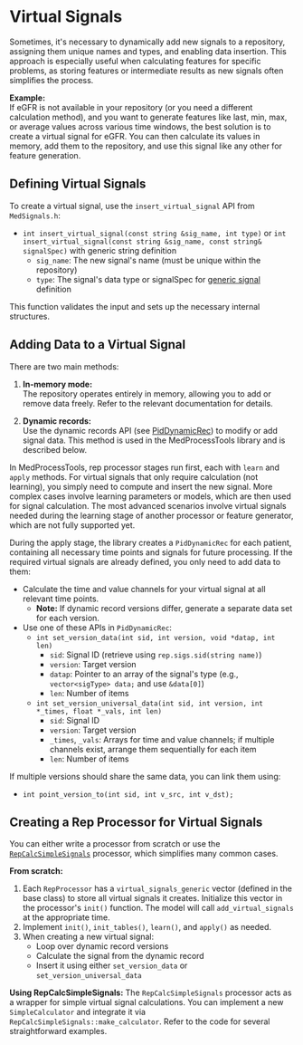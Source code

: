 # Virtual Signals

Sometimes, it's necessary to dynamically add new signals to a repository, assigning them unique names and types, and enabling data insertion. This approach is especially useful when calculating features for specific problems, as storing features or intermediate results as new signals often simplifies the process.

**Example:**  
If eGFR is not available in your repository (or you need a different calculation method), and you want to generate features like last, min, max, or average values across various time windows, the best solution is to create a virtual signal for eGFR. You can then calculate its values in memory, add them to the repository, and use this signal like any other for feature generation.

## Defining Virtual Signals

To create a virtual signal, use the `insert_virtual_signal` API from `MedSignals.h`:

- `int insert_virtual_signal(const string &sig_name, int type)` or `int insert_virtual_signal(const string &sig_name, const string& signalSpec)` with generic string definition
  - `sig_name`: The new signal's name (must be unique within the repository)
  - `type`: The signal's data type or signalSpec for [generic signal](../InfraMed%20Library%20page/Generic%20(Universal)%20Signal%20Vectors.md) definition

This function validates the input and sets up the necessary internal structures.

## Adding Data to a Virtual Signal

There are two main methods:

1. **In-memory mode:**  
   The repository operates entirely in memory, allowing you to add or remove data freely. Refer to the relevant documentation for details.

2. **Dynamic records:**  
   Use the dynamic records API (see [PidDynamicRec](../InfraMed%20Library%20page/PidDynamicRec.md)) to modify or add signal data. This method is used in the MedProcessTools library and is described below.

In MedProcessTools, rep processor stages run first, each with `learn` and `apply` methods. For virtual signals that only require calculation (not learning), you simply need to compute and insert the new signal. More complex cases involve learning parameters or models, which are then used for signal calculation. The most advanced scenarios involve virtual signals needed during the learning stage of another processor or feature generator, which are not fully supported yet.

During the apply stage, the library creates a `PidDynamicRec` for each patient, containing all necessary time points and signals for future processing. If the required virtual signals are already defined, you only need to add data to them:

- Calculate the time and value channels for your virtual signal at all relevant time points.
  - **Note:** If dynamic record versions differ, generate a separate data set for each version.
- Use one of these APIs in `PidDynamicRec`:
  - `int set_version_data(int sid, int version, void *datap, int len)`
    - `sid`: Signal ID (retrieve using `rep.sigs.sid(string name)`)
    - `version`: Target version
    - `datap`: Pointer to an array of the signal's type (e.g., `vector<sigType> data;` and use `&data[0]`)
    - `len`: Number of items
  - `int set_version_universal_data(int sid, int version, int *_times, float *_vals, int len)`
    - `sid`: Signal ID
    - `version`: Target version
    - `_times`, `_vals`: Arrays for time and value channels; if multiple channels exist, arrange them sequentially for each item
    - `len`: Number of items

If multiple versions should share the same data, you can link them using:

- `int point_version_to(int sid, int v_src, int v_dst);`

## Creating a Rep Processor for Virtual Signals

You can either write a processor from scratch or use the [`RepCalcSimpleSignals`](Rep%20Calculator.md) processor, which simplifies many common cases.

**From scratch:**
1. Each `RepProcessor` has a `virtual_signals_generic` vector (defined in the base class) to store all virtual signals it creates. Initialize this vector in the processor's `init()` function. The model will call `add_virtual_signals` at the appropriate time.
2. Implement `init()`, `init_tables()`, `learn()`, and `apply()` as needed.
3. When creating a new virtual signal:
   - Loop over dynamic record versions
   - Calculate the signal from the dynamic record
   - Insert it using either `set_version_data` or `set_version_universal_data`

**Using RepCalcSimpleSignals:**
The `RepCalcSimpleSignals` processor acts as a wrapper for simple virtual signal calculations. You can implement a new `SimpleCalculator` and integrate it via `RepCalcSimpleSignals::make_calculator`. Refer to the code for several straightforward examples.



